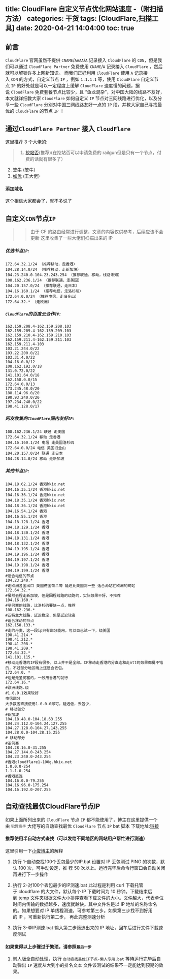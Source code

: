title: CloudFlare 自定义节点优化网站速度 -（附扫描方法）
categories: 干货
tags: [CloudFlare,扫描工具]
date: 2020-04-21 14:04:00
toc: true
---
前言
---
`CloudFlare` 官网虽然不提供 `CNAME`/`AAAA`/`A` 记录接入 `CloudFlare` 的 `CDN`，但是我们可以通过 `CloudFlare Partner` 免费使用 `CNAME`/`A` 记录接入 `CloudFlare` ，然后就可以解锁许多上网新知识。
而我们正好利用 `CloudFlare` 使用 `A` 记录接入 `CDN` 的方式，自定义节点 `IP` ，例如 `1.1.1.1` 等，使用 `CloudFlare` 自定义节点 `IP` 的好处就是可以一定程度上缓解 `CloudFlare` 速度慢的问题，据说 `CloudFlare` 免费套餐节点比较少，且 “鱼龙混杂”，对中国大陆的线路不友好，本文就详细教大家 `CloudFlare` 如何自定义 `IP` 节点对三网线路进行优化，以及分享一些 `CloudFlare` 分别对中国三网线路友好一点的 `IP` 段，并教大家自己寻找最优的 `CloudFlare` 的节点 `IP` ！
<!-- more -->
通过`CloudFlare Partner` 接入 `CloudFlare`
---
这里推荐 3 个大佬的:
> 1. [挖站否](https://cdn.wzfou.com)(推荐)(在挖站否可以申请免费的 railgun但是只有一个节点，付费的话就有很多了）
2. [笨牛](http://cdn.bnxb.com/) (笨牛）
3. [如优](https://cdn.rruu.net/) (王大佬）

#### 添加域名
这个相信大家都会了，就不多说了

自定义`CDN`节点`IP`
---
>> 由于 CF 的路由经常进行调整，文章的内容仅供参考，后续应该不会更新
这里收集了一些大佬们扫描出来的 IP

##### 优选节点`IP`:
```
172.64.32.1/24 （推荐移动，走香港） 
104.28.14.0/24 （推荐移动，走新加坡） 
104.23.240.0-104.23.243.254 （推荐联通、移动，线路未知） 
108.162.236.1/24 （推荐联通，走美国） 
104.20.157.0/24 （推荐联通，走日本） 
104.16.160.1/24 （推荐电信，走洛杉矶） 
172.64.0.0/24 （推荐电信，走旧金山） 
172.64.32.* （走欧洲）
```

##### `CloudFlare`的百度云合作`IP`:
```
162.159.208.4-162.159.208.103 
162.159.209.4-162.159.209.103 
162.159.210.4-162.159.210.103 
162.159.211.4-162.159.211.103 
162.159.211.4-103 
103.21.244.0/22 
103.22.200.0/22 
103.31.4.0/22 
104.16.0.0/12 
108.162.192.0/18 
131.0.72.0/22 
141.101.64.0/18 
162.158.0.0/15 
172.64.0.0/13 
173.245.48.0/20 
188.114.96.0/20 
190.93.240.0/20 
197.234.240.0/22 
198.41.128.0/17
```
##### 网友收集的`CloudFlare`国内友好`IP`:
```
108.162.236.1/24 联通 走美国 
172.64.32.1/24 移动 走香港 
104.16.160.1/24 电信 走美国洛杉矶 
172.64.0.0/24 电信 美国旧金山 
104.20.157.0/24 联通 走日本 
104.28.14.0/24 移动 走新加坡
```
##### 其他节点`IP`:
```
104.18.62.1/24 香港hkix.net
104.16.35.1/24 香港hkix.net
104.16.36.1/24 香港hkix.net
104.18.35.1/24 香港hkix.net
104.18.36.1/24 香港hkix.net
104.16.54.1/24 香港
104.16.55.1/24 香港
104.18.128.1/24 香港
104.18.129.1/24 香港
104.18.130.1/24 香港
104.18.131.1/24 香港
104.18.132.1/24 香港
104.19.195.1/24 香港
104.19.196.1/24 香港
104.19.197.1/24 香港
104.19.198.1/24 香港
104.19.199.1/24 香港
#适合电信的节点
104.23.240.*
#走欧洲各国出口 英国德国荷兰等 延迟比美国高一些 适合源站在欧洲的网站
172.64.32.*
#虽然去程走新加坡，但是回程线路的绕路的，实际效果不好，不推荐
104.16.160.*
#圣何塞的线路，比洛杉矶要快一点，推荐
108.162.236.*
#亚特兰大线路，延迟稳定，但是延迟较高
#适合移动的节点
162.158.133.* 
#走的丹麦，这一段ip只有部分能用，可以自己试一下，绕美国
198.41.214.*
198.41.212.*
198.41.208.*
198.41.209.*
172.64.32.*
141.101.115.*
#移动走香港的IP段有很多，以上并不是全部。CF移动走香港的分直连和走ntt的效果都挺不错的，不过部分地区晚上还是会丢包。
172.64.0. *
#这是走圣何塞的，一般用香港的就行
172.64.16.* 
#欧洲线路.绕
#1.0.0.1效果较好
电信部分
大多数省直接使用1.0.0.0即可，延迟低，丢包少，
# 移动部分
#新加坡
104.18.48.0-104.18.63.255
104.24.112.0-104.24.127.255
104.27.128.0-104.27.143.255
104.28.0.0-104.28.15.255
# 移动部分
#圣何塞 
104.28.16.0-31.255
104.27.144.0-243.254
104.23.240.0-243.254
#香港cloudflare1-100g.hkix.net
1.0.0.0-254
1.1.1.0-254
#香港直连
104.16.0.0-79.255
104.16.96.0-175.254
104.16.192.0-207.255
```
自动查找最优CloudFlare节点IP
---
如果上面所列出来的 `CloudFlare` 节点 `IP` 都不能使用了，博主在这里提供一个由 `犯罪高手` 大佬写的自动查找最优 `CloudFlare` 节点 `IP` bat 脚本
下载地址:[链接](https://img.mzrme.com/2020-04-11/6a14b5eb1a2de.zip)
#### 推荐使用半自动方式查找（可以发给不同地区的网站用户帮忙进行测速）
这里引用一下[小俊博主](https://www.xjisme.com/)的解释

1. 执行 1-自动查找100个丢包最少的IP.bat 设置对 IP 丢包测试 PING 的次数，默认 100 次，可手动设定，推
荐 50 次以上。运行完毕后命令行窗口会自动关闭再进行下一步操作

2. 执行 2-对100个丢包最少的IP测速.bat 此过程是利用 curl 下载托管于 cloudflare 的大文件，默认每个 IP
下载时间为 10 秒钟。下载结束后到 temp
文件夹根据文件大小排序查看下载文件的大小。文件越大，代表单位时间内传输的数据越多，速度就越快。其中文件名是以 IP
地址的名称命名的。如果想要对 IP 单线程测速，可参考第三步。如果第三步找不到好用的 IP ，可重新执行第二步，
再此完整测速分析

3. 执行 3-单IP测速.bat 输入第二步筛选出来的 IP 地址，回车后进行文件下载速度测试
#### 如果觉得以上步骤过于繁琐，请参照`最后一步`
1. 懒人版全自动处理，执行 `自动查找最优CF节点-懒人专用.bat` 等待运行完毕后自动弹出 `IP` 速度从大到小的排名文本
文件该测试的结果不一定能达到预期的效果。